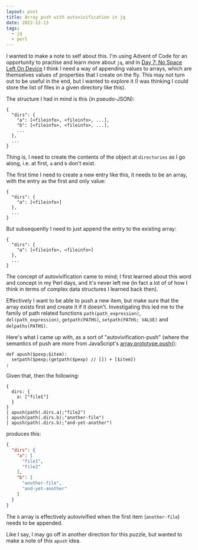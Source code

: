 ```yaml
---
layout: post
title: Array push with autovivification in jq
date: 2022-12-13
tags:
  - jq
  - perl
---
```

I wanted to make a note to self about this. I'm using Advent of Code for an opportunity to practise and learn more about `jq`, and in [Day 7: No Space Left On Device](https://adventofcode.com/2022/day/7) I think I need a way of appending values to arrays, which are themselves values of properties that I create on the fly. This may not turn out to be useful in the end, but I wanted to explore it (I was thinking I could store the list of files in a given directory like this).

The structure I had in mind is this (in pseudo-JSON):

```text
{
  "dirs": {
    "a": [<fileinfo>, <fileinfo>, ...],
    "b": [<fileinfo>, <fileinfo>, ...],
    ...
  },
  ...
}
```

Thing is, I need to create the contents of the object at `directories` as I go along, i.e. at first, `a` and `b` don't exist. 

The first time I need to create a new entry like this, it needs to be an array, with the entry as the first and only value:

```text
{
  "dirs": {
    "a": [<fileinfo>]
  },
  ...
}
```

But subsequently I need to just append the entry to the existing array:

```text
{
  "dirs": {
    "a": [<fileinfo>, <fileinfo>]
  },
  ...
}
```

The concept of autovivification came to mind; I first learned about this word and concept in my Perl days, and it's never left me (in fact a lot of of how I think in terms of complex data structures I learned back then).

Effectively I want to be able to push a new item, but make sure that the array exists first and create it if it doesn't. Investigating this led me to the family of path related functions `path(path_expression)`, `del(path_expression)`, `getpath(PATHS)`, `setpath(PATHS; VALUE)` and `delpaths(PATHS)`. 

Here's what I came up with, as a sort of "autovivification-push" (where the semantics of push are more from JavaScript's [array.prototype.push()](https://developer.mozilla.org/en-US/docs/Web/JavaScript/Reference/Global_Objects/Array/push):

```jq
def apush($pexp;$item):
  setpath($pexp;(getpath($pexp) // []) + [$item])
;
```

Given that, then the following:

```jq
{
  dirs: {
    a: ["file1"]
  }
}
| apush(path(.dirs.a);"file2")
| apush(path(.dirs.b);"another-file")
| apush(path(.dirs.b);"and-yet-another")
```

produces this:

```json
{
  "dirs": {
    "a": [
      "file1",
      "file2"
    ],
    "b": [
      "another-file",
      "and-yet-another"
    ]
  }
}
```

The `b` array is effectively autovivified when the first item (`another-file`) needs to be appended.

Like I say, I may go off in another direction for this puzzle, but wanted to make a note of this `apush` idea.
